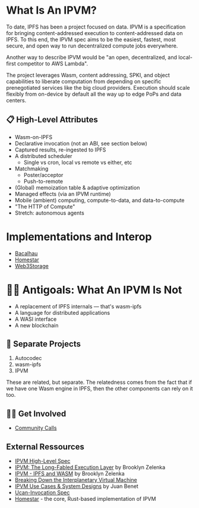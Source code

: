 # What Is An IPVM?

To date, IPFS has been a project focused on data. IPVM is a specification for bringing content-addressed execution to content-addressed data on IPFS. To this end, the IPVM spec aims to be the easiest, fastest, most secure, and open way to run decentralized compute jobs everywhere.

Another way to describe IPVM would be "an open, decentralized, and local-first competitor to AWS Lambda".

The project leverages Wasm, content addressing, SPKI, and object capabilities to liberate computation from depending on specific prenegotiated services like the big cloud providers. Execution should scale flexibly from on-device by default all the way up to edge PoPs and data centers.

## 📋 High-Level Attributes

* Wasm-on-IPFS
* Declarative invocation (not an ABI, see section below)
* Captured results, re-ingested to IPFS
* A distributed scheduler
  * Single vs cron, local vs remote vs either, etc
* Matchmaking
  * Poster/acceptor 
  * Push-to-remote
* (Global) memoization table & adaptive optimization
* Managed effects (via an IPVM runtime)
* Mobile (ambient) computing, compute-to-data, and data-to-compute
* "The HTTP of Compute"
* Stretch: autonomous agents

# Implementations and Interop

* [Bacalhau](https://bacalhau.org)
* [Homestar](https://github.com/ipvm-wg/homestar/)
* [Web3Storage](https://web3.storage/)

# :no_good_woman: Antigoals: What An IPVM Is Not

* A replacement of IPFS internals — that's wasm-ipfs
* A language for distributed applications
* A WASI interface
* A new blockchain

## 🤹 Separate Projects

1. Autocodec
2. wasm-ipfs
3. IPVM

These are related, but separate. The relatedness comes from the fact that if we have one Wasm engine in IPFS, then the other components can rely on it too.

## 👩‍💻 Get Involved

* [Community Calls](https://lu.ma/ipvm)

## External Ressources

- [IPVM High-Level Spec](https://github.com/ipvm-wg/spec)
- [IPVM: The Long-Fabled Execution Layer](https://www.youtube.com/watch?v=3y1RB8wt_YY) by Brooklyn Zelenka
- [IPVM - IPFS and WASM](https://www.youtube.com/watch?v=rzJWk1nlYvs) by Brooklyn Zelenka
- [Breaking Down the Interplanetary Virtual Machine](https://fission.codes/blog/ipfs-thing-breaking-down-ipvm/)
- [IPVM Use Cases & System Designs](https://www.youtube.com/watch?v=FhwzEKNZEIA) by Juan Benet
- [Ucan-Invocation Spec](https://github.com/ucan-wg/invocation)
- [Homestar](https://github.com/ipvm-wg/homestar) - the core, Rust-based implementation of IPVM

